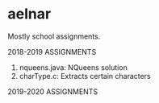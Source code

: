# aelnar
Mostly school assignments.

2018-2019 ASSIGNMENTS
1. nqueens.java: NQueens solution
2. charType.c: Extracts certain characters

2019-2020 ASSIGNMENTS
